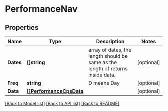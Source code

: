 # PerformanceNav

## Properties

Name | Type | Description | Notes
------------ | ------------- | ------------- | -------------
**Dates** | **[]string** | array of dates, the length should be same as the length of returns inside data. | [optional] 
**Freq** | **string** | D means Day | [optional] 
**Data** | [**[]PerformanceCpsData**](performance_cps_data.md) |  | [optional] 

[[Back to Model list]](../README.md#documentation-for-models) [[Back to API list]](../README.md#documentation-for-api-endpoints) [[Back to README]](../README.md)


